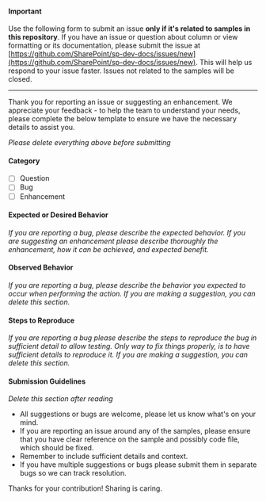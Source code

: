 #### Important

Use the following form to submit an issue **only if it's related to samples in this repository**. If you have an issue or question about column or view formatting or its documentation, please submit the issue at [https://github.com/SharePoint/sp-dev-docs/issues/new](https://github.com/SharePoint/sp-dev-docs/issues/new). This will help us respond to your issue faster. Issues not related to the samples will be closed.

----

Thank you for reporting an issue or suggesting an enhancement. We appreciate your feedback - to help the team to understand your needs, please complete the below template to ensure we have the necessary details to assist you. 

_Please delete everything above before submitting_

#### Category
- [ ] Question
- [ ] Bug
- [ ] Enhancement

#### Expected or Desired Behavior
_If you are reporting a bug, please describe the expected behavior. If you are suggesting an enhancement please describe thoroughly the enhancement, how it can be achieved, and expected benefit._

#### Observed Behavior
_If you are reporting a bug, please describe the behavior you expected to occur when performing the action. If you are making a suggestion, you can delete this section._

#### Steps to Reproduce
_If you are reporting a bug please describe the steps to reproduce the bug in sufficient detail to allow testing. Only way to fix things properly, is to have sufficient details to reproduce it. If you are making a suggestion, you can delete this section._

#### Submission Guidelines
_Delete this section after reading_
- All suggestions or bugs are welcome, please let us know what's on your mind.
- If you are reporting an issue around any of the samples, please ensure that you have clear reference on the sample and possibly code file, which should be fixed.
- Remember to include sufficient details and context.
- If you have multiple suggestions or bugs please submit them in separate bugs so we can track resolution.

Thanks for your contribution! Sharing is caring.
